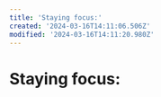 ```yaml
---
title: 'Staying focus:'
created: '2024-03-16T14:11:06.506Z'
modified: '2024-03-16T14:11:20.980Z'
---
```


# Staying focus: 
